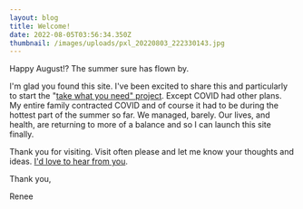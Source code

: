```yaml
---
layout: blog
title: Welcome!
date: 2022-08-05T03:56:34.350Z
thumbnail: /images/uploads/pxl_20220803_222330143.jpg
---
```

Happy August!? The summer sure has flown by. 

I'm glad you found this site. I've been excited to share this and particularly to start the "[take what you need" project](https://stonedtolife.com/take-what-you-need/). Except COVID had other plans. My entire family contracted COVID and of course it had to be during the hottest part of the summer so far. We managed, barely. Our lives, and health, are returning to more of a balance and so I can launch this site finally. 

Thank you for visiting. Visit often please and let me know your thoughts and ideas. [I'd love to hear from you](https://stonedtolife.com/contact/).

Thank you,

Renee